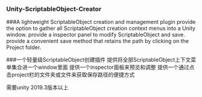 ### Unity-ScriptableObject-Creator

###A lightweight ScriptableObject creation and management plugin
provide the option to gather all ScriptableObject creation context menus into a Unity window.
provide a inspector panel to modify ScriptableObject and save.
provide a convenient save method that retains the path by clicking on the Project folder.

###一个轻量级ScriptableObject创建插件
提供将全部ScriptableObject上下文菜单集合进一个window里面
提供一个inspector面板来预览和调整
提供一个通过点击project栏的文件夹或文件来获取保存路径的便捷方式

需要unity 2019.3版本以上
